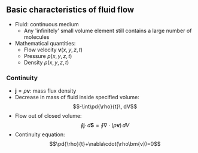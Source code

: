 ## Basic characteristics of fluid flow
- Fluid: continuous medium
	- Any 'infinitely' small volume element still contains a large number of molecules
- Mathematical quantities:
	- Flow velocity $\bm{v}(x,y,z,t)$
	- Pressure $p(x,y,z,t)$
	- Density $\rho(x,y,z,t)$
### Continuity
- $\bm{j}=\rho\bm{v}$: mass flux density
- Decrease in mass of fluid inside specified volume:
$$-\int\pd{\rho}{t}\, dV$$
- Flow out of closed volume:
$$\oint \bm{j}\cdot \,d\bm{S}=\oint \nabla\cdot(\rho\bm{v})\,dV$$
- Continuity equation:
$$\pd{\rho}{t}+\nabla\cdot(\rho\bm{v})=0$$